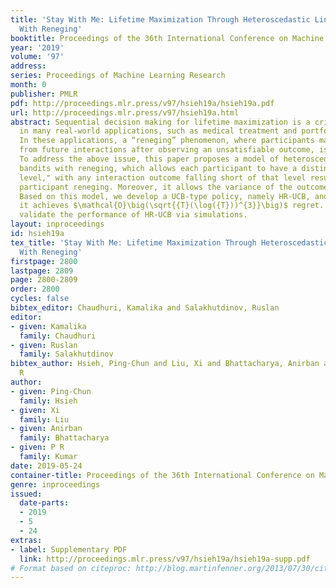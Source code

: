 ```yaml
---
title: 'Stay With Me: Lifetime Maximization Through Heteroscedastic Linear Bandits
  With Reneging'
booktitle: Proceedings of the 36th International Conference on Machine Learning
year: '2019'
volume: '97'
address: 
series: Proceedings of Machine Learning Research
month: 0
publisher: PMLR
pdf: http://proceedings.mlr.press/v97/hsieh19a/hsieh19a.pdf
url: http://proceedings.mlr.press/v97/hsieh19a.html
abstract: Sequential decision making for lifetime maximization is a critical problem
  in many real-world applications, such as medical treatment and portfolio selection.
  In these applications, a “reneging” phenomenon, where participants may disengage
  from future interactions after observing an unsatisfiable outcome, is rather prevalent.
  To address the above issue, this paper proposes a model of heteroscedastic linear
  bandits with reneging, which allows each participant to have a distinct “satisfaction
  level," with any interaction outcome falling short of that level resulting in that
  participant reneging. Moreover, it allows the variance of the outcome to be context-dependent.
  Based on this model, we develop a UCB-type policy, namely HR-UCB, and prove that
  it achieves $\mathcal{O}\big(\sqrt{{T}(\log({T}))^{3}}\big)$ regret. Finally, we
  validate the performance of HR-UCB via simulations.
layout: inproceedings
id: hsieh19a
tex_title: 'Stay With Me: Lifetime Maximization Through Heteroscedastic Linear Bandits
  With Reneging'
firstpage: 2800
lastpage: 2809
page: 2800-2809
order: 2800
cycles: false
bibtex_editor: Chaudhuri, Kamalika and Salakhutdinov, Ruslan
editor:
- given: Kamalika
  family: Chaudhuri
- given: Ruslan
  family: Salakhutdinov
bibtex_author: Hsieh, Ping-Chun and Liu, Xi and Bhattacharya, Anirban and Kumar, P
  R
author:
- given: Ping-Chun
  family: Hsieh
- given: Xi
  family: Liu
- given: Anirban
  family: Bhattacharya
- given: P R
  family: Kumar
date: 2019-05-24
container-title: Proceedings of the 36th International Conference on Machine Learning
genre: inproceedings
issued:
  date-parts:
  - 2019
  - 5
  - 24
extras:
- label: Supplementary PDF
  link: http://proceedings.mlr.press/v97/hsieh19a/hsieh19a-supp.pdf
# Format based on citeproc: http://blog.martinfenner.org/2013/07/30/citeproc-yaml-for-bibliographies/
---
```

